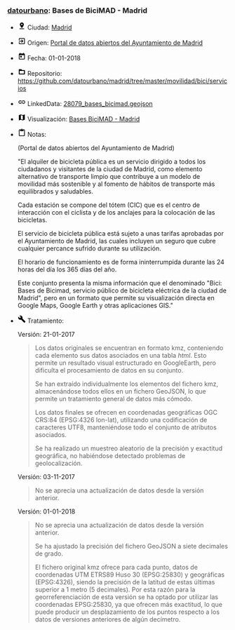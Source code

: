### [datourbano](https://github.com/datourbano): Bases de BiciMAD - Madrid

* ![](https://raw.githubusercontent.com/datourbano/simbologia/master/_/ubicacion_18.png) Ciudad: [Madrid](https://datourbano.github.io/madrid)
* ![](https://raw.githubusercontent.com/datourbano/simbologia/master/_/origen_18.png) Origen: [Portal de datos abiertos del Ayuntamiento de Madrid](http://datos.madrid.es/portal/site/egob/menuitem.c05c1f754a33a9fbe4b2e4b284f1a5a0/?vgnextoid=f17b841a2c7d6410VgnVCM1000000b205a0aRCRD&vgnextchannel=374512b9ace9f310VgnVCM100000171f5a0aRCRD&vgnextfmt=default)
* ![](https://raw.githubusercontent.com/datourbano/simbologia/master/_/calendario_18.png) Fecha: 01-01-2018
* ![](https://raw.githubusercontent.com/datourbano/simbologia/master/_/carpeta_18.png) Repositorio: https://github.com/datourbano/madrid/tree/master/movilidad/bici/servicios
* ![](https://raw.githubusercontent.com/datourbano/simbologia/master/_/enlace_18.png) LinkedData: [28079_bases_bicimad.geojson](https://raw.githubusercontent.com/datourbano/madrid/master/movilidad/bici/servicios/28079_bases_bicimad.geojson)
* ![](https://raw.githubusercontent.com/datourbano/simbologia/master/_/mapa_18.png) Visualización: [Bases BiciMAD - Madrid](https://datourbano.github.io/madrid/movilidad/bici/servicios/28079_bases_bicimad)
* ![](https://raw.githubusercontent.com/datourbano/simbologia/master/_/notas_18.png) Notas:
  
  (Portal de datos abiertos del Ayuntamiento de Madrid)

  "El alquiler de bicicleta pública es un servicio dirigido a todos los ciudadanos y visitantes de la ciudad de Madrid, como elemento alternativo de transporte limpio que contribuye a un modelo de movilidad más sostenible y al fomento de hábitos de transporte más equilibrados y saludables. 

  Cada estación se compone del tótem (CIC) que es el centro de interacción con el ciclista y de los anclajes para la colocación de las bicicletas.

  El servicio de bicicleta pública está sujeto a unas tarifas aprobadas por el Ayuntamiento de Madrid, las cuales incluyen un seguro que cubre cualquier percance sufrido durante su utilización. 

  El horario de funcionamiento es de forma ininterrumpida durante las 24 horas del día los 365 días del año.

  Este conjunto presenta la misma información que el denominado "Bici: Bases de Bicimad, servicio público de bicicleta eléctrica de la ciudad de Madrid", pero en un formato que permite su visualización directa en Google Maps, Google Earth y otras aplicaciones GIS."

* ![](https://raw.githubusercontent.com/datourbano/simbologia/master/_/herramienta_18.png) Tratamiento:
  
  Versión: 21-01-2017 

  >Los datos originales se encuentran en formato kmz, conteniendo cada elemento sus datos asociados en una tabla *html*.  Esto permite un resultado visual estructurado en GoogleEarth, pero dificulta el procesamiento de datos en su conjunto.
  >
  >Se han extraído individualmente los elementos del fichero kmz, almacenándose todos ellos en un fichero GeoJSON, lo que permite un tratamiento general de datos más cómodo.
  >
  >Los datos finales se ofrecen en coordenadas geográficas OGC CRS:84 (EPSG:4326 lon-lat), utilizando una codificación de caracteres UTF8, manteniéndose todo el conjunto de atributos asociados.
  >  
  >  Se ha realizado un muestreo aleatorio de la precisión y exactitud geográfica, no habiéndose detectado problemas de geolocalización.
  
  Versión: 03-11-2017

  >No se aprecia una actualización de datos desde la versión anterior.  

  Versión: 01-01-2018
  
  >No se aprecia una actualización de datos desde la versión anterior.
  >
  >Se ha ajustado la precisión del fichero GeoJSON a siete decimales de grado.
  >
  >El fichero original kmz ofrece para cada punto, datos de coordenadas UTM ETRS89 Huso 30 (EPSG:25830) y geográficas (EPSG:4326), siendo la precisión de la latitud de estas últimas superior a 1 metro (5 decimales). Por esta razón para la georreferenciación de esta versión se ha optado por utilizar las coordenadas EPSG:25830, ya que ofrecen más exactitud, lo que puede producir un desplazamiento de los puntos respecto a los datos de versiones anteriores de algún decímetro.